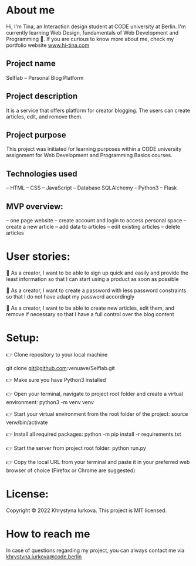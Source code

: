 # About me

Hi, I'm Tina, an Interaction design student at CODE
university at Berlin. I'm currently learning Web Design,
fundamentals of Web Development and Programming 👋.
If you are curious to know more about me, check my
portfolio website www.hi-tina.com

## Project name

Selflab – Personal Blog Platform

## Project description

It is a service that offers platform for
creator blogging. The users can
create articles, edit, and remove them.

## Project purpose

This project was initiated for learning purposes within a CODE university assignment
for Web Development and Programming Basics courses.

## Technologies used

– HTML
– CSS
– JavaScript
– Database SQLAlchemy
– Python3
– Flask

## MVP overview:

– one page website
– create account and login to access personal space
– create a new article
– add data to articles
– edit existing articles
– delete articles

# User stories:

🎁 As a creator, I want to be able to sign up quick and easily and provide the least information so that I can start using a product as soon as possible

🎁 As a creator, I want to create a password with less password constraints so that I do not have adapt my password accordingly

🎁 As a creator, I want to be able to create new articles, edit them, and remove if necessary so that I have a full control over the blog content

# Setup:

👉 Clone repository to your local machine

git clone git@github.com:venuave/Selflab.git

👉 Make sure you have Python3 installed

👉 Open your terminal, navigate to project root folder and create a virtual environment:
python3 -m venv venv

👉 Start your virtual environment from the root folder of the project:
source venv/bin/activate

👉 Install all required packages:
python -m pip install -r requirements.txt

👉 Start the server from project root folder:
python run.py

👉 Copy the local URL from your terminal and paste it in your preferred web browser of choice (Firefox or Chrome are suggested)

# License:

Copyright © 2022 Khrystyna Iurkova.
This project is MIT licensed.

# How to reach me

In case of questions regarding my project,
you can always contact me via khrystyna.iurkova@code.berlin
